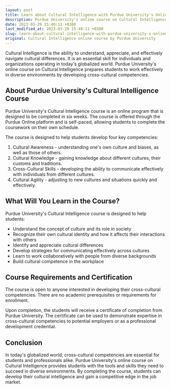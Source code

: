 ```yaml
---
layout: post
title: Learn about Cultural Intelligence with Purdue University's Online Course
description: Purdue University's online course on Cultural Intelligence helps students develop cross-cultural competencies and improve their ability to work in diverse environments. Learn more about the course here.
date: 2023-03-29 15:40:11 +0300
last_modified_at: 2023-03-29 15:40:11 +0300
slug: learn-about-cultural-intelligence-with-purdue-university-s-online-course
original: Cultural Intelligence online course by Purdue University
---
```


Cultural Intelligence is the ability to understand, appreciate, and effectively navigate cultural differences. It is an essential skill for individuals and organizations operating in today's globalized world. Purdue University's online course on Cultural Intelligence prepares students to work effectively in diverse environments by developing cross-cultural competencies.

## About Purdue University's Cultural Intelligence Course

Purdue University's Cultural Intelligence course is an online program that is designed to be completed in six weeks. The course is offered through the Purdue Online platform and is self-paced, allowing students to complete the coursework on their own schedule.

The course is designed to help students develop four key competencies:

1. Cultural Awareness - understanding one's own culture and biases, as well as those of others.
2. Cultural Knowledge - gaining knowledge about different cultures, their customs and traditions.
3. Cross-Cultural Skills - developing the ability to communicate effectively with individuals from different cultures.
4. Cultural Agility - adjusting to new cultures and situations quickly and effectively.

## What Will You Learn in the Course?

Purdue University's Cultural Intelligence course is designed to help students:

- Understand the concept of culture and its role in society
- Recognize their own cultural identity and how it affects their interactions with others
- Identify and appreciate cultural differences
- Develop strategies for communicating effectively across cultures
- Learn to work collaboratively with people from diverse backgrounds
- Build cultural competence in the workplace

## Course Requirements and Certification

The course is open to anyone interested in developing their cross-cultural competencies. There are no academic prerequisites or requirements for enrollment.

Upon completion, the students will receive a certificate of completion from Purdue University. The certificate can be used to demonstrate expertise in cross-cultural competencies to potential employers or as a professional development credential.

## Conclusion

In today's globalized world, cross-cultural competencies are essential for students and professionals alike. Purdue University's online course on Cultural Intelligence provides students with the tools and skills they need to succeed in diverse environments. By completing the course, students can develop their cultural intelligence and gain a competitive edge in the job market.